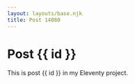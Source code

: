 ```yaml
---
layout: layouts/base.njk
title: Post 14080
---
```


# Post {{ id }}

This is post {{ id }} in my Eleventy project.

